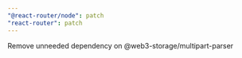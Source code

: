 ```yaml
---
"@react-router/node": patch
"react-router": patch
---
```


Remove unneeded dependency on @web3-storage/multipart-parser
